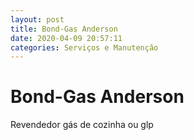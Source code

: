 ```yaml
---
layout: post
title: Bond-Gas Anderson
date: 2020-04-09 20:57:11 
categories: Serviços e Manutenção
---
```


# Bond-Gas Anderson

Revendedor gás de cozinha ou glp
